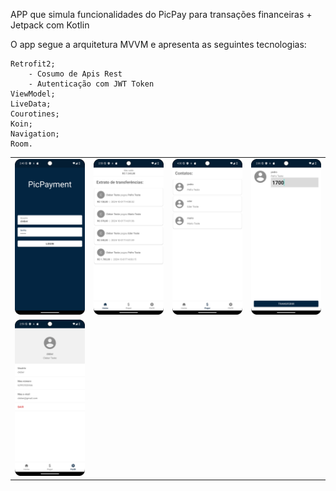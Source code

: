 
APP que simula funcionalidades do PicPay para transações financeiras + Jetpack com Kotlin

O app segue a arquitetura MVVM e apresenta as seguintes tecnologias:

    Retrofit2;
        - Cosumo de Apis Rest
        - Autenticação com JWT Token
    ViewModel;
    LiveData;
    Courotines;
    Koin;
    Navigation;
    Room.

|                                                                                                                                  |                                                                                                                                  |                                                                                                                                    |                                                                                                                                        |
|:--------------------------------------------------------------------------------------------------------------------------------:|:--------------------------------------------------------------------------------------------------------------------------------:|:----------------------------------------------------------------------------------------------------------------------------------:|:--------------------------------------------------------------------------------------------------------------------------------------:|
|   <img width="1280" alt="login" src="https://github.com/cleberschuster/android-money-transfer-app/blob/main/screen_login.png">   | <img width="1280" alt="extrato" src="https://github.com/cleberschuster/android-money-transfer-app/blob/main/screen_extrato.png"> | <img width="1280" alt="contacts" src="https://github.com/cleberschuster/android-money-transfer-app/blob/main/screen_contacts.png"> | <img width="1280" alt="transferir" src="https://github.com/cleberschuster/android-money-transfer-app/blob/main/screen_transferir.png"> |
| <img width="1280" alt="profile" src="https://github.com/cleberschuster/android-money-transfer-app/blob/main/screen_profile.png"> |                                                                                                                                  |                                                                                                                                    |                                                                                                                                        |